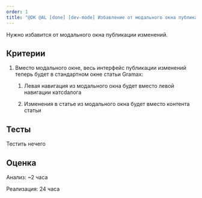 ```yaml
---
order: 1
title: "@DK @AL [done] [dev-mode] Избавление от модального окна публикации"
---
```


Нужно избавится от модального окна публикации изменений.

## Критерии

1. Вместо модального окне, весь интерфейс публикации изменений теперь будет в стандартном окне статьи Gramax:

   1. Левая навигация из модального окна будет вместо левой навигации катcdалога

   2. Изменения в статье из модального окна будет вместо контента статьи



## Тесты

Тестить нечего

## Оценка

Анализ: \~2 часа

Реализация: 24 часа